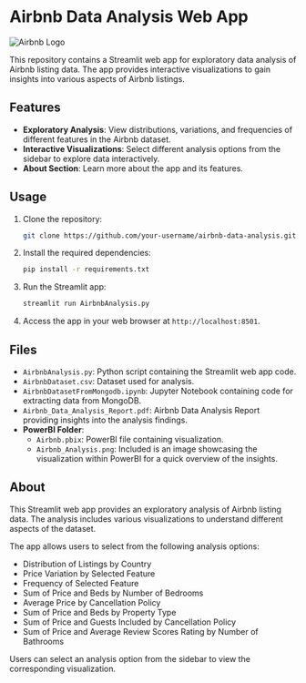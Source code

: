# Airbnb Data Analysis Web App

![Airbnb Logo](https://static-00.iconduck.com/assets.00/airbnb-icon-512x512-d9grja5t.png)

This repository contains a Streamlit web app for exploratory data analysis of Airbnb listing data. The app provides interactive visualizations to gain insights into various aspects of Airbnb listings.

## Features



- **Exploratory Analysis**: View distributions, variations, and frequencies of different features in the Airbnb dataset.
- **Interactive Visualizations**: Select different analysis options from the sidebar to explore data interactively.
- **About Section**: Learn more about the app and its features.

## Usage

1. Clone the repository:

    ```bash
    git clone https://github.com/your-username/airbnb-data-analysis.git
    ```

2. Install the required dependencies:

    ```bash
    pip install -r requirements.txt
    ```

3. Run the Streamlit app:

    ```bash
    streamlit run AirbnbAnalysis.py
    ```

4. Access the app in your web browser at `http://localhost:8501`.

## Files

- `AirbnbAnalysis.py`: Python script containing the Streamlit web app code.
- `AirbnbDataset.csv`: Dataset used for analysis.
- `AirbnbDatasetFromMongodb.ipynb`: Jupyter Notebook containing code for extracting data from MongoDB.
- `Airbnb_Data_Analysis_Report.pdf`: Airbnb Data Analysis Report providing insights into the analysis findings.
- **PowerBI Folder**:
    - `Airbnb.pbix`: PowerBI file containing visualization.
    - `Airbnb_Analysis.png`: Included is an image showcasing the visualization within PowerBI for a quick overview of the insights.

## About

This Streamlit web app provides an exploratory analysis of Airbnb listing data. The analysis includes various visualizations to understand different aspects of the dataset.

The app allows users to select from the following analysis options:

- Distribution of Listings by Country
- Price Variation by Selected Feature
- Frequency of Selected Feature
- Sum of Price and Beds by Number of Bedrooms
- Average Price by Cancellation Policy
- Sum of Price and Beds by Property Type
- Sum of Price and Guests Included by Cancellation Policy
- Sum of Price and Average Review Scores Rating by Number of Bathrooms

Users can select an analysis option from the sidebar to view the corresponding visualization.
